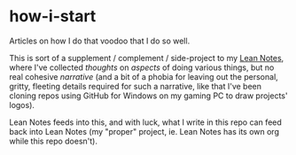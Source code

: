 # how-i-start

Articles on how I do that voodoo that I do so well.

This is sort of a supplement / complement / side-project to my [Lean Notes](http://www.leannotes.com/), where I've collected *thoughts* on *aspects* of doing various things, but no real cohesive *narrative* (and a bit of a phobia for leaving out the personal, gritty, fleeting details required for such a narrative, like that I've been cloning repos using GitHub for Windows on my gaming PC to draw projects' logos).

Lean Notes feeds into this, and with luck, what I write in this repo can feed back into Lean Notes (my "proper" project, ie. Lean Notes has its own org while this repo doesn't).
